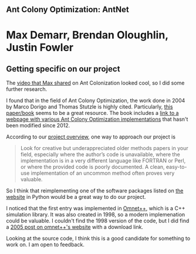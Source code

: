 ## Ant Colony Optimization: AntNet

# Max Demarr, Brendan Oloughlin, Justin Fowler

## Getting specific on our project

The [video that Max shared](https://www.youtube.com/watch?v=X-iSQQgOd1A&feature=youtu.be) on Ant Colonization looked cool, so I did some further research.

I found that in the field of Ant Colony Optimization, the work done in 2004 by Marco Dorigo and Thomas Stutzle is highly cited. Particularly, [this paper/book](https://web2.qatar.cmu.edu/~gdicaro/15382/additional/aco-book.pdf) seems to be a great resource. The book includes a [link to a webpage with various Ant Colony Optimization implementations](https://www.aco-metaheuristic.org/aco-code/) that hasn't been modified since 2012. 

According to our [project overview](https://www.wgilpin.com/cphy/vignettes/project.html), one way to approach our project is

> Look for creative but underappreciated older methods papers in your field, especially where the author’s code is unavailable, where the implementation is in a very different language like FORTRAN or Perl, or where the provided code is poorly documented. A clean, easy-to-use implementation of an uncommon method often proves very valuable.

So I think that reimplementing one of the software packages listed on [the website](https://www.aco-metaheuristic.org/aco-code/) in Python would be a great way to do our project.

I noticed that the first entry was implemented in [Omnet++](https://omnetpp.org/), which is a C++ simulation library. It was also created in 1998, so a modern implemenation could be valuable. I couldn't find the 1998 version of the code, but I did find a [2005 post on omnet++'s website](https://omnetpp.org/download-items/Antnet.html) with a download link.

Looking at the source code, I think this is a good candidate for something to work on. I am open to feedback.
